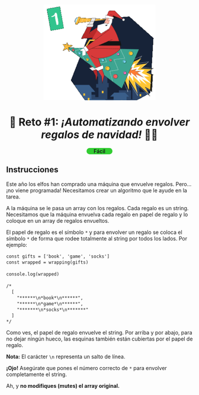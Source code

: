 <p align="center"> 
  <img width=60% src=../../images/challenge-1.png/>
</p>

<h1 align="center">🎁 Reto #1: <em>¡Automatizando envolver regalos de navidad!</em> 🎅🏻</h1>

<p style="background:LimeGreen; border-radius:20px; width:60px; text-align:center; font-weight:600; margin: 0 auto; padding:0 5px; font-size:14px">Fácil</p>

## Instrucciones

Este año los elfos han comprado una máquina que envuelve regalos. Pero... ¡no viene programada! Necesitamos crear un algoritmo que le ayude en la tarea.

A la máquina se le pasa un array con los regalos. Cada regalo es un string. Necesitamos que la máquina envuelva cada regalo en papel de regalo y lo coloque en un array de regalos envueltos.

El papel de regalo es el símbolo `*` y para envolver un regalo se coloca el símbolo `*` de forma que rodee totalmente al string por todos los lados. Por ejemplo:

```
const gifts = ['book', 'game', 'socks']
const wrapped = wrapping(gifts)

console.log(wrapped)

/*
  [
    "******\n*book*\n******",
    "******\n*game*\n******",
    "*******\n*socks*\n*******"
  ]
*/
```

Como ves, el papel de regalo envuelve el string. Por arriba y por abajo, para no dejar ningún hueco, las esquinas también están cubiertas por el papel de regalo.

**Nota:** El carácter `\n` representa un salto de línea.

**¡Ojo!** Asegúrate que pones el número correcto de `*` para envolver completamente el string.

Ah, y **no modifiques (mutes) el array original.**

